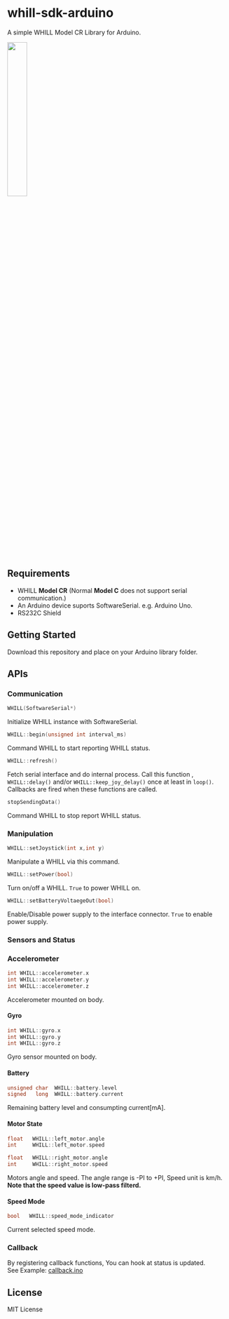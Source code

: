 # whill-sdk-arduino
A simple WHILL Model CR Library for Arduino.

<img src="https://user-images.githubusercontent.com/2618822/45492944-89421c00-b7a8-11e8-9c92-22aa3f28f6e4.png" width=30%>


## Requirements
- WHILL **Model CR**  (Normal **Model C** does not support serial communication.)
- An Arduino device suports SoftwareSerial. e.g. Arduino Uno.
- RS232C Shield



## Getting Started
Download this repository and place on your Arduino library folder.

## APIs

### Communication

```cpp
WHILL(SoftwareSerial*)
```
Initialize WHILL instance with SoftwareSerial.

```cpp
WHILL::begin(unsigned int interval_ms)
```
Command WHILL to start reporting WHILL status.

```cpp
WHILL::refresh()
```
Fetch serial interface and do internal process.
Call this function , `WHILL::delay()` and/or `WHILL::keep_joy_delay()` once at least in `loop()`. Callbacks are fired when these functions are called.

```cpp
stopSendingData()
```
Command WHILL to stop report WHILL status.


### Manipulation

```cpp
WHILL::setJoystick(int x,int y)
```
Manipulate a WHILL via this command.


```cpp
WHILL::setPower(bool)
```
Turn on/off a WHILL. `True` to power WHILL on. 

```cpp
WHILL::setBatteryVoltaegeOut(bool)
```
Enable/Disable power supply to the interface connector. `True` to enable power supply.


### Sensors and Status

### Accelerometer
```cpp
int WHILL::accelerometer.x
int WHILL::accelerometer.y
int WHILL::accelerometer.z
```
Accelerometer mounted on body.

#### Gyro
```cpp
int WHILL::gyro.x
int WHILL::gyro.y
int WHILL::gyro.z
```
Gyro sensor mounted on body.


#### Battery
```cpp
unsigned char  WHILL::battery.level
signed   long  WHILL::battery.current
```
Remaining battery level and consumpting current[mA].


#### Motor State
```cpp
float   WHILL::left_motor.angle
int     WHILL::left_motor.speed

float   WHILL::right_motor.angle
int     WHILL::right_motor.speed
```
Motors angle and speed. The angle range is -PI to +PI, Speed unit is km/h.  
**Note that the speed value is low-pass filterd.**

#### Speed Mode
```cpp
bool   WHILL::speed_mode_indicator
```
Current selected speed mode.

### Callback

By registering callback functions, You can hook at status is updated.  
See Example: [callback.ino](https://github.com/WHILL/whill-sdk-arduino/blob/master/examples/callback/callback.ino)

## License
MIT License